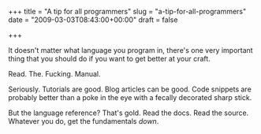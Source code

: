+++
title = "A tip for all programmers"
slug = "a-tip-for-all-programmers"
date = "2009-03-03T08:43:00+00:00"
draft = false

+++

It doesn't matter what language you program in, there's one very important thing that you should do if you want to get better at your craft.

Read. The. Fucking. Manual.

Seriously. Tutorials are good. Blog articles can be good. Code snippets are probably better than a poke in the eye with a fecally decorated sharp stick.

But the language reference? That's gold. Read the docs. Read the source. Whatever you do, get the fundamentals *down*.
